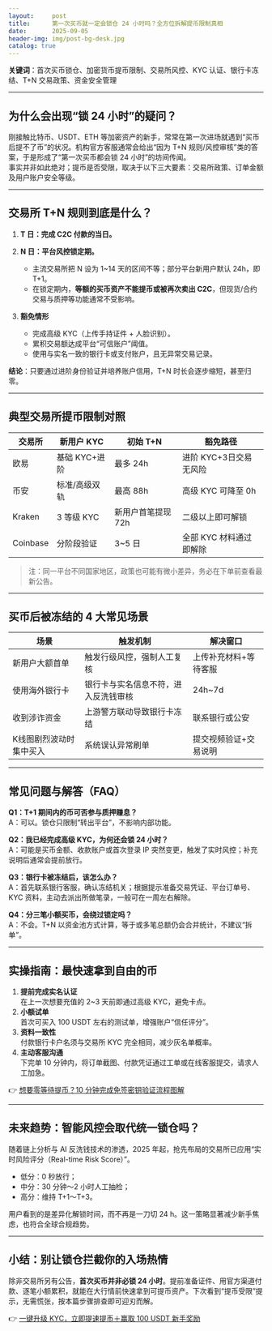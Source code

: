 ```yaml
---
layout:     post
title:      第一次买币就一定会锁仓 24 小时吗？全方位拆解提币限制真相
date:       2025-09-05
header-img: img/post-bg-desk.jpg
catalog: true
---
```


**关键词**：首次买币锁仓、加密货币提币限制、交易所风控、KYC 认证、银行卡冻结、T+N 交易政策、资金安全管理

---

## 为什么会出现“锁 24 小时”的疑问？

刚接触比特币、USDT、ETH 等加密资产的新手，常常在第一次进场就遇到“买币后提不了币”的状况。机构官方客服通常会给出“因为 T+N 规则/风控审核”类的答案，于是形成了“第一次买币都会锁 24 小时”的坊间传闻。  
事实并非如此绝对；提币是否受限，取决于以下三大要素：交易所政策、订单金额及用户账户安全等级。

---

## 交易所 T+N 规则到底是什么？

1. **T 日：完成 C2C 付款的当日。**  
2. **N 日：平台风控锁定期。**  
   - 主流交易所把 N 设为 1~14 天的区间不等；部分平台新用户默认 24h，即 T+1。  
   - 在锁定期内，**等额的买币资产不能提币或被再次卖出 C2C**，但现货/合约交易与质押等功能通常不受影响。  

3. **豁免情形**  
   - 完成高级 KYC（上传手持证件 + 人脸识别）。  
   - 累积交易额达成平台“可信账户”阈值。  
   - 使用与实名一致的银行卡或支付账户，且无异常交易记录。

**结论**：只要通过进阶身份验证并培养账户信用，T+N 时长会逐步缩短，甚至归零。

---

## 典型交易所提币限制对照

| 交易所 | 新用户 KYC | 初始 T+N | 豁免路径 |
|-------|-----------|---------|---------|
| 欧易 | 基础 KYC+进阶 | 最多 24h | 进阶 KYC+3日交易无风险 |
| 币安 | 标准/高级双轨 | 最高 88h | 高级 KYC 可降至 0h |
| Kraken | 3 等级 KYC | 新用户首笔提现 72h | 二级以上即可解锁 |
| Coinbase | 分阶段验证 | 3~5 日 | 全部 KYC 材料通过即解除 |

> 注：同一平台不同国家地区，政策也可能有微小差异，务必在下单前查看最新公告。

---

## 买币后被冻结的 4 大常见场景

| 场景 | 触发机制 | 解决窗口 |
|-----|----------|----------|
| 新用户大额首单 | 触发行级风控，强制人工复核 | 上传补充材料+等待客服 |
| 使用海外银行卡 | 银行卡与实名信息不符，进入反洗钱审核 | 24h~7d |
| 收到涉诈资金 | 上游警方联动导致银行卡冻结 | 联系银行或公安 |
| K线图剧烈波动时集中买入 | 系统误认异常刷单 | 提交视频验证+交易说明 |

---

## 常见问题与解答（FAQ）

**Q1：T+1 期间内的币可否参与质押赚息？**  
A：可以。锁仓只限制“转出平台”，不影响内部功能。

**Q2：我已经完成高级 KYC，为何还会锁 24 小时？**  
A：可能是买币金额、收款账户或首次登录 IP 突然变更，触发了实时风控；补充说明后通常会提前放行。

**Q3：银行卡被冻结后，该怎么办？**  
A：首先联系银行客服，确认冻结机关；根据提示准备交易凭证、平台订单号、KYC 资料，主动去派出所做笔录，一般可在一周左右解除。

**Q4：分三笔小额买币，会绕过锁定吗？**  
A：不会。T+N 以资金池方式计算，等于或多笔总额仍会合并统计，不建议“拆单”。

---

## 实操指南：最快速拿到自由的币

1. **提前完成实名认证**  
   在上一次想要充值的 2~3 天前即通过高级 KYC，避免卡点。  
2. **小额试单**  
   首次可买入 100 USDT 左右的测试单，增强账户“信任评分”。  
3. **资料一致性**  
   付款银行卡户名须与交易所 KYC 完全相同，减少灰名单概率。  
4. **主动客服沟通**  
   下完单 10 分钟内，将订单截图、付款凭证通过工单或在线客服提交，请求人工加急。

👉 [想要零等待提币？10 分钟完成免签密钥验证流程图解](https://okxdog.com/)

---

## 未来趋势：智能风控会取代统一锁仓吗？

随着链上分析与 AI 反洗钱技术的渗透，2025 年起，抢先布局的交易所已应用“实时风险评分（Real-time Risk Score）”。  
- 低分：0 秒放行；  
- 中分：30 分钟～2 小时人工抽检；  
- 高分：维持 T+1～T+3。

用户看到的是差异化解锁时间，而不再是一刀切 24 h。这一策略显著减少新手焦虑，也符合全球合规趋势。

---

## 小结：别让锁仓拦截你的入场热情

除非交易所另有公告，**首次买币并非必锁 24 小时**。提前准备证件、用官方渠道付款、逐笔小额累积，就能在大行情前快速拿到可提币资产。下次看到“提币受限”提示，无需慌张，按本篇步骤排查即可迎刃而解。

👉 [一键升级 KYC，立即提速提币＋赢取 100 USDT 新手奖励](https://okxdog.com/)